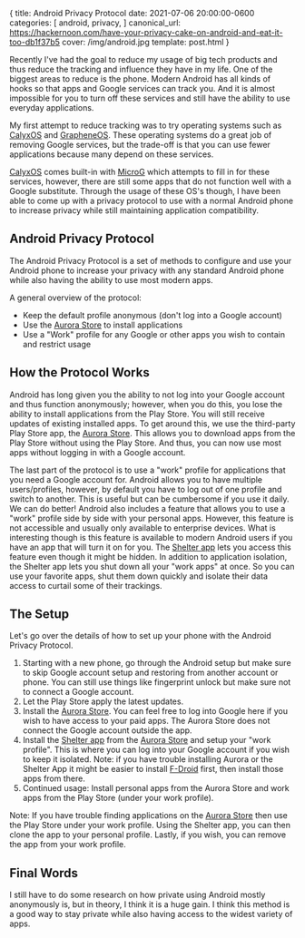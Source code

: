 {
  title: Android Privacy Protocol
  date: 2021-07-06 20:00:00-0600
  categories: [
    android,
    privacy,
  ]
  canonical_url: https://hackernoon.com/have-your-privacy-cake-on-android-and-eat-it-too-db1f37b5
  cover: /img/android.jpg
  template: post.html
}

Recently I've had the goal to reduce my usage of big tech products and thus reduce the tracking and influence they have in my life. One of the biggest areas to reduce is the phone. Modern Android has all kinds of hooks so that apps and Google services can track you. And it is almost impossible for you to turn off these services and still have the ability to use everyday applications.

My first attempt to reduce tracking was to try operating systems such as [CalyxOS](https://calyxos.org/) and [GrapheneOS](https://grapheneos.org/). These operating systems do a great job of removing Google services, but the trade-off is that you can use fewer applications because many depend on these services.

[CalyxOS](https://calyxos.org/) comes built-in with [MicroG](https://microg.org/) which attempts to fill in for these services, however, there are still some apps that do not function well with a Google substitute. Through the usage of these OS's though, I have been able to come up with a privacy protocol to use with a normal Android phone to increase privacy while still maintaining application compatibility.

## Android Privacy Protocol

The Android Privacy Protocol is a set of methods to configure and use your Android phone to increase your privacy with any standard Android phone while also having the ability to use most modern apps.

A general overview of the protocol:

- Keep the default profile anonymous (don't log into a Google account)
- Use the [Aurora Store](https://auroraoss.com/) to install applications
- Use a "Work" profile for any Google or other apps you wish to contain and restrict usage

## How the Protocol Works

Android has long given you the ability to not log into your Google account and thus function anonymously;
however, when you do this, you lose the ability to install applications from the Play Store. You will still receive updates of existing installed apps. To get around this, we use the third-party Play Store app, the [Aurora Store](https://auroraoss.com/). This allows you to download apps from the Play Store without using the Play Store. And thus, you can now use most apps without logging in with a Google account.

The last part of the protocol is to use a "work" profile for applications that you need a Google account for. Android allows you to have multiple users/profiles, however, by default you have to log out of one profile and switch to another. This is useful but can be cumbersome if you use it daily. We can do better! Android also includes a feature that allows you to use a "work" profile side by side with your personal apps. However, this feature is not accessible and usually only available to enterprise devices. What is interesting though is this feature is available to modern Android users if you have an app that will turn it on for you. The [Shelter app](https://play.google.com/store/apps/details?id=net.typeblog.shelter&hl=en_US&gl=US) lets you access this feature even though it might be hidden. In addition to application isolation, the Shelter app lets you shut down all your "work apps" at once. So you can use your favorite apps, shut them down quickly and isolate their data access to curtail some of their trackings.

## The Setup

Let's go over the details of how to set up your phone with the Android Privacy Protocol.

1. Starting with a new phone, go through the Android setup but make sure to skip Google account setup and restoring from another account or phone. You can still use things like fingerprint unlock but make sure not to connect a Google account.
2. Let the Play Store apply the latest updates.
3. Install the [Aurora Store](https://auroraoss.com/). You can feel free to log into Google here if you wish to have access to your paid apps. The Aurora Store does not connect the Google account outside the app.
4. Install the [Shelter app](https://play.google.com/store/apps/details?id=net.typeblog.shelter&hl=en_US&gl=US) from the [Aurora Store](https://auroraoss.com/) and setup your "work profile". This is where you can log into your Google account if you wish to keep it isolated. Note: if you have trouble installing Aurora or the Shelter App it might be easier to install [F-Droid](https://f-droid.org/) first, then install those apps from there.
5. Continued usage: Install personal apps from the Aurora Store and work apps from the Play Store (under your work profile).

Note: If you have trouble finding applications on the [Aurora Store](https://auroraoss.com/) then use the Play Store under your work profile. Using the Shelter app, you can then clone the app to your personal profile. Lastly, if you wish, you can remove the app from your work profile.

## Final Words

I still have to do some research on how private using Android mostly anonymously is, but in theory, I think it is a huge gain. I think this method is a good way to stay private while also having access to the widest variety of apps.

